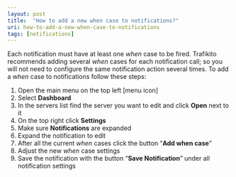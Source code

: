 ```yaml
---
layout: post
title:  "How to add a new when case to notifications?"
uri: how-to-add-a-new-when-case-to-notifications
tags: [notifications]
---
```


<p>
    Each notification must have at least one <em>when</em> case to be fired. Trafikito recommends adding several <em>when</em>
    cases for each notification call; so you will not need to configure the same notification action several times. To
    add a <em>when</em> case to notifications follow these steps:
</p>

<!--more-->

<ol>
    <li>Open the main menu on the top left [menu icon]</li>
    <li>Select <strong>Dashboard</strong></li>
    <li>In the servers list find the server you want to edit and click <strong>Open</strong> next to it</li>
    <li>On the top right click <strong>Settings</strong></li>
    <li>Make sure <strong>Notifications</strong> are expanded</li>
    <li>Expand the notification to edit</li>
    <li>After all the current <em>when</em> cases click the button “<strong>Add when case</strong>”</li>
    <li>Adjust the new <em>when</em> case settings</li>
    <li>Save the notification with the button “<strong>Save Notification</strong>” under all notification settings</li>
</ol>
